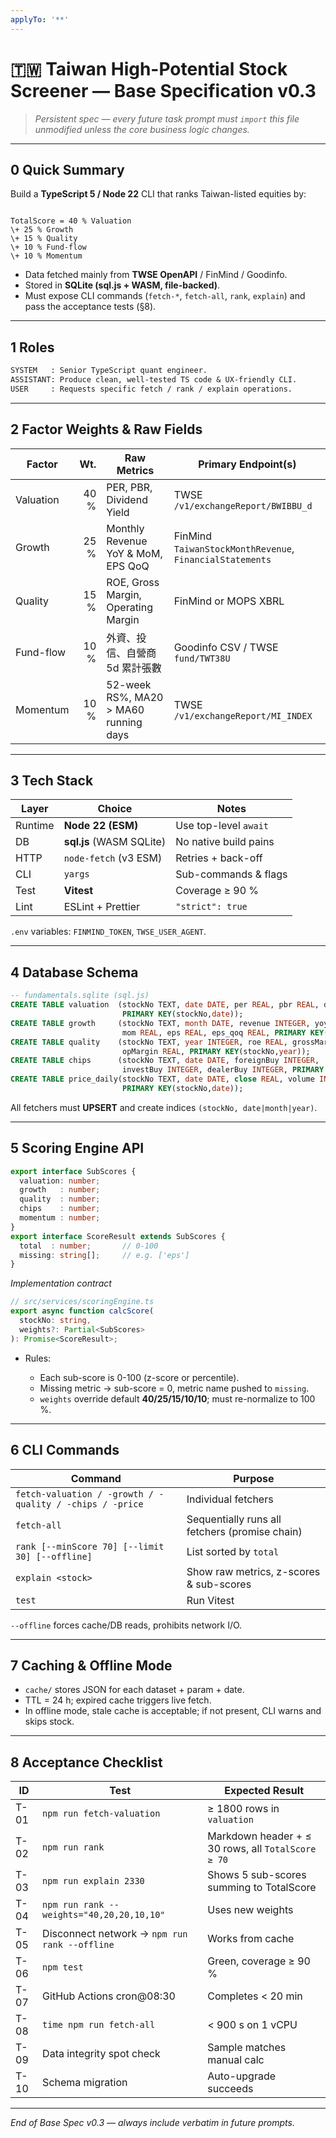 ```yaml
---
applyTo: '**'
---
```

# 🇹🇼 Taiwan High-Potential Stock Screener — **Base Specification v0.3**

> *Persistent spec — every future task prompt must `import` this file unmodified unless the core business logic changes.*

---

## 0  Quick Summary

Build a **TypeScript 5 / Node 22** CLI that ranks Taiwan-listed equities by:

```

TotalScore = 40 % Valuation
\+ 25 % Growth
\+ 15 % Quality
\+ 10 % Fund-flow
\+ 10 % Momentum

````

* Data fetched mainly from **TWSE OpenAPI** / FinMind / Goodinfo.
* Stored in **SQLite (sql.js + WASM, file-backed)**.
* Must expose CLI commands (`fetch-*`, `fetch-all`, `rank`, `explain`) and pass the acceptance tests (§8).

---

## 1  Roles

```txt
SYSTEM   : Senior TypeScript quant engineer.
ASSISTANT: Produce clean, well-tested TS code & UX-friendly CLI.
USER     : Requests specific fetch / rank / explain operations.
````

---

## 2  Factor Weights & Raw Fields

| Factor    |  Wt. | Raw Metrics                           | Primary Endpoint(s)                                      |
| --------- | ---: | ------------------------------------- | -------------------------------------------------------- |
| Valuation | 40 % | PER, PBR, Dividend Yield              | TWSE `/v1/exchangeReport/BWIBBU_d`                       |
| Growth    | 25 % | Monthly Revenue YoY & MoM, EPS QoQ    | FinMind `TaiwanStockMonthRevenue`, `FinancialStatements` |
| Quality   | 15 % | ROE, Gross Margin, Operating Margin   | FinMind or MOPS XBRL                                     |
| Fund-flow | 10 % | 外資、投信、自營商 5d 累計張數                     | Goodinfo CSV / TWSE `fund/TWT38U`                        |
| Momentum  | 10 % | 52-week RS%, MA20 > MA60 running days | TWSE `/v1/exchangeReport/MI_INDEX`                       |

---

## 3  Tech Stack

| Layer   | Choice                   | Notes                 |
| ------- | ------------------------ | --------------------- |
| Runtime | **Node 22 (ESM)**        | Use top-level `await` |
| DB      | **sql.js** (WASM SQLite) | No native build pains |
| HTTP    | `node-fetch` (v3 ESM)    | Retries + back-off    |
| CLI     | `yargs`                  | Sub-commands & flags  |
| Test    | **Vitest**               | Coverage ≥ 90 %       |
| Lint    | ESLint + Prettier        | `"strict": true`      |

`.env` variables: `FINMIND_TOKEN`, `TWSE_USER_AGENT`.

---

## 4  Database Schema

```sql
-- fundamentals.sqlite (sql.js)
CREATE TABLE valuation  (stockNo TEXT, date DATE, per REAL, pbr REAL, divYield REAL,
                         PRIMARY KEY(stockNo,date));
CREATE TABLE growth     (stockNo TEXT, month DATE, revenue INTEGER, yoy REAL,
                         mom REAL, eps REAL, eps_qoq REAL, PRIMARY KEY(stockNo,month));
CREATE TABLE quality    (stockNo TEXT, year INTEGER, roe REAL, grossMargin REAL,
                         opMargin REAL, PRIMARY KEY(stockNo,year));
CREATE TABLE chips      (stockNo TEXT, date DATE, foreignBuy INTEGER,
                         investBuy INTEGER, dealerBuy INTEGER, PRIMARY KEY(stockNo,date));
CREATE TABLE price_daily(stockNo TEXT, date DATE, close REAL, volume INTEGER,
                         PRIMARY KEY(stockNo,date));
```

All fetchers must **UPSERT** and create indices `(stockNo, date|month|year)`.

---

## 5  Scoring Engine API

```ts
export interface SubScores {
  valuation: number;
  growth   : number;
  quality  : number;
  chips    : number;
  momentum : number;
}
export interface ScoreResult extends SubScores {
  total  : number;       // 0-100
  missing: string[];     // e.g. ['eps']
}
```

*Implementation contract*

```ts
// src/services/scoringEngine.ts
export async function calcScore(
  stockNo: string,
  weights?: Partial<SubScores>
): Promise<ScoreResult>;
```

* Rules:

  * Each sub-score is 0-100 (z-score or percentile).
  * Missing metric → sub-score = 0, metric name pushed to `missing`.
  * `weights` override default **40/25/15/10/10**; must re-normalize to 100 %.

---

## 6  CLI Commands

| Command                                                  | Purpose                                        |
| -------------------------------------------------------- | ---------------------------------------------- |
| `fetch-valuation / -growth / -quality / -chips / -price` | Individual fetchers                            |
| `fetch-all`                                              | Sequentially runs all fetchers (promise chain) |
| `rank [--minScore 70] [--limit 30] [--offline]`          | List sorted by `total`                         |
| `explain <stock>`                                        | Show raw metrics, z-scores & sub-scores        |
| `test`                                                   | Run Vitest                                     |

`--offline` forces cache/DB reads, prohibits network I/O.

---

## 7  Caching & Offline Mode

* `cache/` stores JSON for each dataset + param + date.
* TTL = 24 h; expired cache triggers live fetch.
* In offline mode, stale cache is acceptable; if not present, CLI warns and skips stock.

---

## 8  Acceptance Checklist

| ID   | Test                                          | Expected Result                                    |
| ---- | --------------------------------------------- | -------------------------------------------------- |
| T-01 | `npm run fetch-valuation`                     | ≥ 1800 rows in `valuation`                         |
| T-02 | `npm run rank`                                | Markdown header + ≤ 30 rows, all `TotalScore ≥ 70` |
| T-03 | `npm run explain 2330`                        | Shows 5 sub-scores summing to TotalScore           |
| T-04 | `npm run rank --weights="40,20,20,10,10"`     | Uses new weights                                   |
| T-05 | Disconnect network → `npm run rank --offline` | Works from cache                                   |
| T-06 | `npm test`                                    | Green, coverage ≥ 90 %                             |
| T-07 | GitHub Actions cron\@08:30                    | Completes < 20 min                                 |
| T-08 | `time npm run fetch-all`                      | < 900 s on 1 vCPU                                  |
| T-09 | Data integrity spot check                     | Sample matches manual calc                         |
| T-10 | Schema migration                              | Auto-upgrade succeeds                              |

---

*End of Base Spec v0.3 — always include verbatim in future prompts.*

```
```
